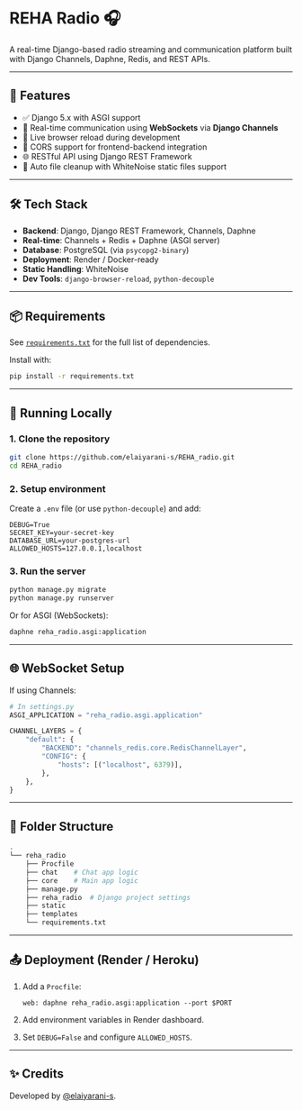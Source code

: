 # REHA Radio 🎧

A real-time Django-based radio streaming and communication platform built with Django Channels, Daphne, Redis, and REST APIs.

---

## 🚀 Features

- ✅ Django 5.x with ASGI support
- 📡 Real-time communication using **WebSockets** via **Django Channels**
- 🔄 Live browser reload during development
- 🔗 CORS support for frontend-backend integration
- 🌐 RESTful API using Django REST Framework
- 🧹 Auto file cleanup with WhiteNoise static files support

---

## 🛠 Tech Stack

- **Backend**: Django, Django REST Framework, Channels, Daphne
- **Real-time**: Channels + Redis + Daphne (ASGI server)
- **Database**: PostgreSQL (via `psycopg2-binary`)
- **Deployment**: Render / Docker-ready
- **Static Handling**: WhiteNoise
- **Dev Tools**: `django-browser-reload`, `python-decouple`

---

## 📦 Requirements

See [`requirements.txt`](./requirements.txt) for the full list of dependencies.

Install with:

```bash
pip install -r requirements.txt
```

---

## 🧪 Running Locally

### 1. Clone the repository

```bash
git clone https://github.com/elaiyarani-s/REHA_radio.git
cd REHA_radio
```

### 2. Setup environment

Create a `.env` file (or use `python-decouple`) and add:

```env
DEBUG=True
SECRET_KEY=your-secret-key
DATABASE_URL=your-postgres-url
ALLOWED_HOSTS=127.0.0.1,localhost
```

### 3. Run the server

```bash
python manage.py migrate
python manage.py runserver
```

Or for ASGI (WebSockets):

```bash
daphne reha_radio.asgi:application
```

---

## 🌐 WebSocket Setup

If using Channels:

```python
# In settings.py
ASGI_APPLICATION = "reha_radio.asgi.application"

CHANNEL_LAYERS = {
    "default": {
        "BACKEND": "channels_redis.core.RedisChannelLayer",
        "CONFIG": {
            "hosts": [("localhost", 6379)],
        },
    },
}
```


---

## 📁 Folder Structure

```bash
.
└── reha_radio
    ├── Procfile
    ├── chat    # Chat app logic
    ├── core    # Main app logic
    ├── manage.py
    ├── reha_radio  # Django project settings
    ├── static
    ├── templates
    └── requirements.txt

```

---

## 📤 Deployment (Render / Heroku)

1. Add a `Procfile`:
   ```
   web: daphne reha_radio.asgi:application --port $PORT
   ```

2. Add environment variables in Render dashboard.

3. Set `DEBUG=False` and configure `ALLOWED_HOSTS`.

---

## ✨ Credits

Developed by [@elaiyarani-s](https://github.com/elaiyarani-s).
